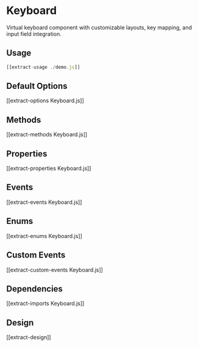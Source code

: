 # Keyboard

Virtual keyboard component with customizable layouts, key mapping, and input field integration.

## Usage

```js
[[extract-usage ./demo.js]]
```

## Default Options

[[extract-options Keyboard.js]]

## Methods

[[extract-methods Keyboard.js]]

## Properties

[[extract-properties Keyboard.js]]

## Events

[[extract-events Keyboard.js]]

## Enums

[[extract-enums Keyboard.js]]

## Custom Events

[[extract-custom-events Keyboard.js]]

## Dependencies

[[extract-imports Keyboard.js]]

## Design

[[extract-design]]
